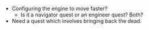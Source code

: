* Configuring the engine to move faster?
    * Is it a navigator quest or an engineer quest? Both?
* Need a quest which involves bringing back the dead.
